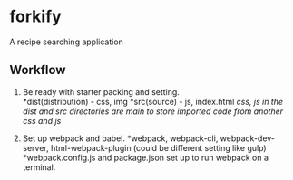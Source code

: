 # forkify
A recipe searching application

## Workflow

1. Be ready with starter packing and setting.  
*dist(distribution) - css, img
*src(source) - js, index.html
*css, js in the dist and src directories are main to store imported code from another css and js*

2. Set up webpack and babel.
*webpack, webpack-cli, webpack-dev-server, html-webpack-plugin (could be different setting like gulp)
*webpack.config.js and package.json set up to run webpack on a terminal.
